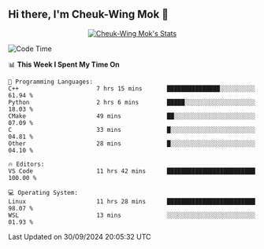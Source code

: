 ## Hi there, I'm Cheuk-Wing Mok 👋

<!--
**mozro0327/mozro0327** is a ✨ _special_ ✨ repository because its `README.md` (this file) appears on your GitHub profile.

Here are some ideas to get you started:

- 🔭 I’m currently working on ...
- 🌱 I’m currently learning ...
- 👯 I’m looking to collaborate on ...
- 🤔 I’m looking for help with ...
- 💬 Ask me about ...
- 📫 How to reach me: ...
- 😄 Pronouns: ...
- ⚡ Fun fact: ...
-->

<p align="center">
  <a href="https://github.com/mozro0327" class="rich-diff-level-one">
    <img src="https://github-readme-stats.vercel.app/api?username=mozro0327&title_color=333&text_color=777" alt="Cheuk-Wing Mok's Stats" >
    <!-- &hide=issues
    <img src="https://github-readme-stats.vercel.app/api?username=mozro0327&hide=issues&title_color=333&text_color=777" alt="Cheuk-Wing Mok's Stats" >
    -->
  </a>
</p>

<!--START_SECTION:waka-->
![Code Time](http://img.shields.io/badge/Code%20Time-2%2C947%20hrs%2053%20mins-blue)

📊 **This Week I Spent My Time On** 

```text
💬 Programming Languages: 
C++                      7 hrs 15 mins       ███████████████░░░░░░░░░░   61.94 % 
Python                   2 hrs 6 mins        █████░░░░░░░░░░░░░░░░░░░░   18.03 % 
CMake                    49 mins             ██░░░░░░░░░░░░░░░░░░░░░░░   07.09 % 
C                        33 mins             █░░░░░░░░░░░░░░░░░░░░░░░░   04.81 % 
Other                    28 mins             █░░░░░░░░░░░░░░░░░░░░░░░░   04.10 % 

🔥 Editors: 
VS Code                  11 hrs 42 mins      █████████████████████████   100.00 % 

💻 Operating System: 
Linux                    11 hrs 28 mins      █████████████████████████   98.07 % 
WSL                      13 mins             ░░░░░░░░░░░░░░░░░░░░░░░░░   01.93 % 
```


 Last Updated on 30/09/2024 20:05:32 UTC
<!--END_SECTION:waka-->
